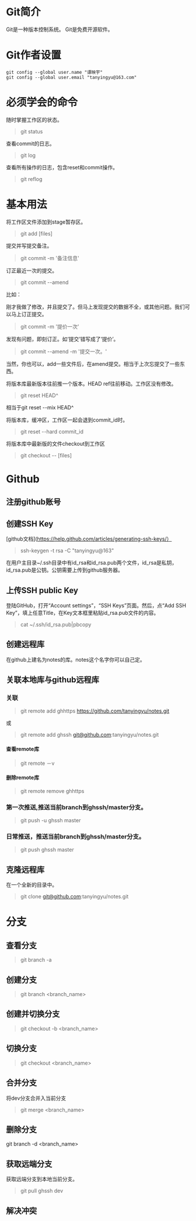 # Git简介
Git是一种版本控制系统。
Git是免费开源软件。

# Git作者设置

    git config --global user.name "谭映宇"
    git config --global user.email "tanyingyu@163.com"

# 必须学会的命令

随时掌握工作区的状态。

>git status  

查看commit的日志。  

>git log  

查看所有操作的日志，包含reset和commit操作。

>git reflog

# 基本用法

将工作区文件添加到stage暂存区。

>git add [files]

提交并写提交备注。

>git commit -m '备注信息'

订正最近一次的提交。

>git commit --amend

比如：

刚才我做了修改，并且提交了。但马上发现提交的数据不全，或其他问题。我们可以马上订正提交。

>git commit -m '提价一次'

发现有问题，即刻订正。如‘提交’错写成了‘提价’。
>git commit --amend -m '提交一次。'

当然，你也可以，add一些文件后，在amend提交。相当于上次忘提交了一些东西。

将版本库最新版本往前推一个版本。HEAD ref往前移动。工作区没有修改。

>git reset HEAD^

相当于git reset --mix HEAD^

将版本库，缓冲区，工作区一起会退到commit_id时。

>git reset --hard commit_id 

将版本库中最新版的文件checkout到工作区

>git checkout -- [files]

# Github
## 注册github账号

## 创建SSH Key

[github文档](https://help.github.com/articles/generating-ssh-keys/）

>ssh-keygen -t rsa -C "tanyingyu@163"

在用户主目录~/.ssh目录中有id_rsa和id_rsa.pub两个文件，id_rsa是私钥，id_rsa.pub是公钥。公钥需要上传到github服务器。

## 上传SSH public Key

登陆GitHub，打开“Account settings”，“SSH Keys”页面。然后，点“Add SSH Key”，填上任意Title，在Key文本框里粘贴id_rsa.pub文件的内容。

>cat ~/.ssh/id_rsa.pub|pbcopy

## 创建远程库

在github上建名为notes的库。notes这个名字你可以自己定。

## 关联本地库与github远程库  

### 关联  

>git remote add ghhttps https://github.com/tanyingyu/notes.git  

或  

>git remote add ghssh git@github.com:tanyingyu/notes.git  

#### 查看remote库  

>git remote －v  

#### 删除remote库  

>git remote remove ghhttps  

### 第一次推送,推送当前branch到ghssh/master分支。    

>git push -u ghssh master  

### 日常推送，推送当前branch到ghssh/master分支。  

>git push ghssh master  

## 克隆远程库

在一个全新的目录中。

>git clone git@github.com:tanyingyu/notes.git  

# 分支

## 查看分支  

>git branch -a  

## 创建分支  

>git branch <branch_name>  

## 创建并切换分支  

>git checkout -b <branch_name>    

## 切换分支  

>git checkout <branch_name>  

## 合并分支  

将dev分支合并入当前分支  

>git merge <branch_name>  

## 删除分支

git branch -d <branch_name>

## 获取远端分支  

获取远端分支到本地当前分支。  

>git pull ghssh dev  

## 解决冲突


